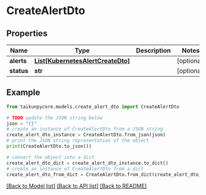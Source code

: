 # CreateAlertDto


## Properties

Name | Type | Description | Notes
------------ | ------------- | ------------- | -------------
**alerts** | [**List[KubernetesAlertCreateDto]**](KubernetesAlertCreateDto.md) |  | [optional] 
**status** | **str** |  | [optional] 

## Example

```python
from taikunpycore.models.create_alert_dto import CreateAlertDto

# TODO update the JSON string below
json = "{}"
# create an instance of CreateAlertDto from a JSON string
create_alert_dto_instance = CreateAlertDto.from_json(json)
# print the JSON string representation of the object
print(CreateAlertDto.to_json())

# convert the object into a dict
create_alert_dto_dict = create_alert_dto_instance.to_dict()
# create an instance of CreateAlertDto from a dict
create_alert_dto_from_dict = CreateAlertDto.from_dict(create_alert_dto_dict)
```
[[Back to Model list]](../README.md#documentation-for-models) [[Back to API list]](../README.md#documentation-for-api-endpoints) [[Back to README]](../README.md)


